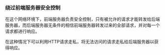 ### 绕过前端服务器安全控制

在这个网络环境下，前端服务器负责安全控制，只有被允许的请求才能转发给后端服务器，而后端服务器无条件的相信前端服务器转发过来的全部请求，并对每一个请求都进行响应。

在这种情况下可以利用HTTP请求走私，将无法访问的请求走私给后端服务器以获得响应。

